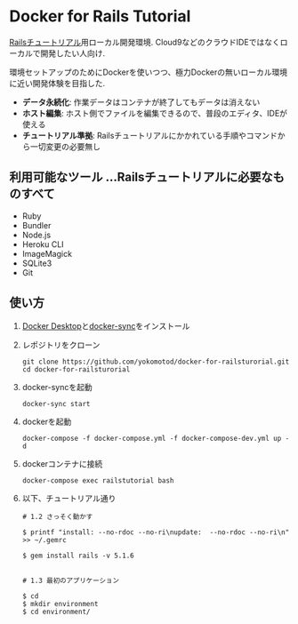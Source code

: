 # Docker for Rails Tutorial

[Railsチュートリアル](https://railstutorial.jp/)用ローカル開発環境. Cloud9などのクラウドIDEではなくローカルで開発したい人向け.

環境セットアップのためにDockerを使いつつ、極力Dockerの無いローカル環境に近い開発体験を目指した.

- **データ永続化**: 作業データはコンテナが終了してもデータは消えない
- **ホスト編集**: ホスト側でファイルを編集できるので、普段のエディタ、IDEが使える
- **チュートリアル準拠**: Railsチュートリアルにかかれている手順やコマンドから一切変更の必要無し

## 利用可能なツール ...Railsチュートリアルに必要なものすべて

- Ruby
- Bundler
- Node.js
- Heroku CLI
- ImageMagick
- SQLite3
- Git

## 使い方

1. [Docker Desktop](https://www.docker.com/products/docker-desktop)と[docker-sync](http://docker-sync.io/)をインストール

1. レポジトリをクローン

    ```
    git clone https://github.com/yokomotod/docker-for-railsturorial.git
    cd docker-for-railsturorial
    ```

1. docker-syncを起動

    ```
    docker-sync start
    ```

1. dockerを起動

    ```
    docker-compose -f docker-compose.yml -f docker-compose-dev.yml up -d
    ```

1. dockerコンテナに接続

    ```
    docker-compose exec railstutorial bash
    ```

1. 以下、チュートリアル通り

    ```
    # 1.2 さっそく動かす

    $ printf "install: --no-rdoc --no-ri\nupdate:  --no-rdoc --no-ri\n" >> ~/.gemrc

    $ gem install rails -v 5.1.6


    # 1.3 最初のアプリケーション

    $ cd
    $ mkdir environment
    $ cd environment/
    ```
